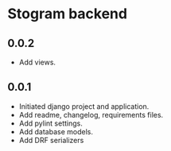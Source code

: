 # Stogram backend

## 0.0.2

- Add views.

## 0.0.1

- Initiated django project and application.
- Add readme, changelog, requirements files.
- Add pylint settings.
- Add database models.
- Add DRF serializers
